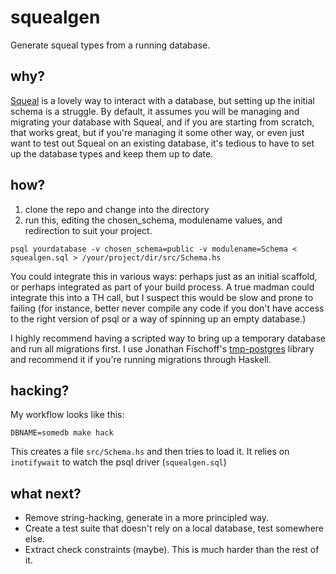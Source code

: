 # squealgen

Generate squeal types from a running database.

## why?

[Squeal](https://hackage.haskell.org/package/squeal-postgresql) is a lovely way to interact with a database, but setting up the initial schema is a struggle.
By default, it assumes you will be managing and migrating your database with Squeal, and if you are starting
from scratch, that works great, but if you're managing it some other way, or even just want to test out Squeal
on an existing database, it's tedious to have to set up the database types and keep them up to date.

## how?

1. clone the repo and change into the directory
2. run this, editing the chosen_schema, modulename values, and redirection to suit your project.

```
psql yourdatabase -v chosen_schema=public -v modulename=Schema < squealgen.sql > /your/project/dir/src/Schema.hs
```

You could integrate this in various ways: perhaps just as an initial scaffold, or perhaps integrated as part
of your build process. A true madman could integrate this into a TH call, but I suspect this would be slow and
prone to failing (for instance, better never compile any code if you don't have access to the right version
of psql or a way of spinning up an empty database.)

I highly recommend having a scripted way to bring up a temporary database and run all migrations first. I use
Jonathan Fischoff's [tmp-postgres](https://hackage.haskell.org/package/tmp-postgres-1.34.1.0) library and
recommend it if you're running migrations through Haskell.

## hacking?

My workflow looks like this:

```DBNAME=somedb make hack```

This creates a file `src/Schema.hs` and then tries to load it. It relies on `inotifywait` to watch the
psql driver (`squealgen.sql`)

## what next?

- Remove string-hacking, generate in a more principled way.
- Create a test suite that doesn't rely on a local database, test somewhere else.
- Extract check constraints (maybe). This is much harder than the rest of it.
